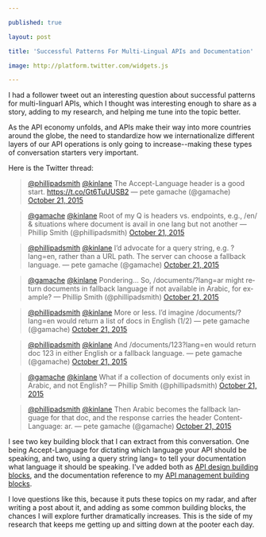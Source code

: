 ---
published: true
layout: post
title: 'Successful Patterns For Multi-Lingual APIs and Documentation'
image: http://platform.twitter.com/widgets.js
---

<p>I had a follower tweet out an interesting question about successful patterns for multi-linguarl APIs, which I thought was interesting enough to share as a story, adding to my research, and helping me tune into the topic better.&nbsp;
<p>As the API economy unfolds, and APIs make their way into more countries around the globe, the need to standardize how we internationalize different layers of our API operations is only going to increase--making these types of conversation starters very important.
<p>Here is the Twitter thread:
<blockquote class="twitter-tweet" lang="en">
<p dir="ltr" lang="en"><a href="https://twitter.com/phillipadsmith">@phillipadsmith</a> <a href="https://twitter.com/kinlane">@kinlane</a> The Accept-Language header is a good start. <a href="https://t.co/Gt6TuUUSB2">https://t.co/Gt6TuUUSB2</a>
&mdash; pete gamache (@gamache) <a href="https://twitter.com/gamache/status/656930408785932288">October 21, 2015</a></blockquote>
<blockquote class="twitter-tweet" lang="en" data-conversation="none">
<p dir="ltr" lang="en"><a href="https://twitter.com/gamache">@gamache</a> <a href="https://twitter.com/kinlane">@kinlane</a> Root of my Q is headers vs. endpoints, e.g., /en/ &amp; situations where document is avail in one lang but not another
&mdash; Phillip Smith (@phillipadsmith) <a href="https://twitter.com/phillipadsmith/status/656931500844150784">October 21, 2015</a></blockquote>
<blockquote class="twitter-tweet" lang="en" data-conversation="none">
<p dir="ltr" lang="en"><a href="https://twitter.com/phillipadsmith">@phillipadsmith</a> <a href="https://twitter.com/kinlane">@kinlane</a> I&rsquo;d advocate for a query string, e.g. ?lang=en, rather than a URL path. The server can choose a fallback language.
&mdash; pete gamache (@gamache) <a href="https://twitter.com/gamache/status/656932949577867264">October 21, 2015</a></blockquote>
<blockquote class="twitter-tweet" lang="en" data-conversation="none">
<p dir="ltr" lang="en"><a href="https://twitter.com/gamache">@gamache</a> <a href="https://twitter.com/kinlane">@kinlane</a> Pondering... So, /documents/?lang=ar might return documents in fallback language if not available in Arabic, for example?
&mdash; Phillip Smith (@phillipadsmith) <a href="https://twitter.com/phillipadsmith/status/656937403148472320">October 21, 2015</a></blockquote>
<blockquote class="twitter-tweet" lang="en" data-conversation="none">
<p dir="ltr" lang="en"><a href="https://twitter.com/phillipadsmith">@phillipadsmith</a> <a href="https://twitter.com/kinlane">@kinlane</a> More or less. I&rsquo;d imagine /documents/?lang=en would return a list of docs in English (1/2)
&mdash; pete gamache (@gamache) <a href="https://twitter.com/gamache/status/656970362186563584">October 21, 2015</a></blockquote>
<blockquote class="twitter-tweet" lang="en" data-conversation="none">
<p dir="ltr" lang="en"><a href="https://twitter.com/phillipadsmith">@phillipadsmith</a> <a href="https://twitter.com/kinlane">@kinlane</a> And /documents/123?lang=en would return doc 123 in either English or a fallback language.
&mdash; pete gamache (@gamache) <a href="https://twitter.com/gamache/status/656970546173878272">October 21, 2015</a></blockquote>
<blockquote class="twitter-tweet" lang="en" data-conversation="none">
<p dir="ltr" lang="en"><a href="https://twitter.com/gamache">@gamache</a> <a href="https://twitter.com/kinlane">@kinlane</a> What if a collection of documents only exist in Arabic, and not English?
&mdash; Phillip Smith (@phillipadsmith) <a href="https://twitter.com/phillipadsmith/status/656971844755439616">October 21, 2015</a></blockquote>
<blockquote class="twitter-tweet" lang="en" data-conversation="none">
<p dir="ltr" lang="en"><a href="https://twitter.com/phillipadsmith">@phillipadsmith</a> <a href="https://twitter.com/kinlane">@kinlane</a> Then Arabic becomes the fallback language for that doc, and the response carries the header Content-Language: ar.
&mdash; pete gamache (@gamache) <a href="https://twitter.com/gamache/status/656972659973095424">October 21, 2015</a></blockquote>
<script src="https://platform.twitter.com/widgets.js"></script>
<p>I see two key building block that I can extract from this conversation. One being&nbsp;Accept-Language for dictating which language your API should be speaking, and two, using a query string lang= to tell your documentation what language it should be speaking. I've added both as <a href="http://design.apievangelist.com/building-blocks.html">API design building blocks</a>, and the documentation reference to my <a href="http://management.apievangelist.com/building-blocks.html">API management building blocks</a>.
<p>I love questions like this, because it puts these topics on my radar, and after writing a post about it, and adding as some common building blocks, the chances I will explore further dramatically increases. This is the side of my research that keeps me getting up and sitting down at the pooter each day.

